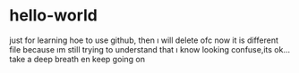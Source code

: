 # hello-world
just for learning hoe to use github, then ı will delete ofc
now it is different file because ım still trying to understand that 
ı know looking confuse,its ok... take a deep breath en keep going on
